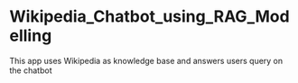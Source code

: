 # Wikipedia_Chatbot_using_RAG_Modelling
This app uses Wikipedia as knowledge base and answers users query on the chatbot
